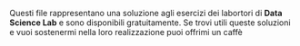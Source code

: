 Questi file rappresentano una soluzione agli esercizi dei labortori di **Data Science Lab** e sono disponibili gratuitamente.
Se trovi utili queste soluzioni e vuoi sostenermi nella loro realizzazione puoi offrimi un caffè 
